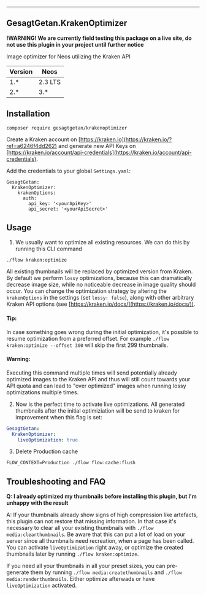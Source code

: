 ---------------------------
GesagtGetan.KrakenOptimizer
---------------------------

**!WARNING! We are currently field testing this package on a live site, do not use this plugin in your project until further notice**

Image optimizer for Neos utilizing the Kraken API

| Version | Neos     |
|---------|----------|
| 1.*     | 2.3 LTS  |
| 2.*     | 3.*      |

## Installation

```
composer require gesagtgetan/krakenoptimizer
```
                            
Create a Kraken account on [https://kraken.io](https://kraken.io/?ref=a6246f4dd262) and generate new API Keys on
[https://kraken.io/account/api-credentials](https://kraken.io/account/api-credentials).

Add the credentials to your global `Settings.yaml`:

```
GesagtGetan:
  KrakenOptimizer:
    krakenOptions:
      auth:
        api_key: '<yourApiKey>'
        api_secret: '<yourApiSecret>'
```
## Usage

1. We usually want to optimize all existing resources. We can do this by running this CLI command 
```
./flow kraken:optimize
```

All existing thumbnails will be replaced by optimized version from Kraken. By default we perform ``lossy`` optimizations,
because this can dramatically decrease image size, while no noticeable decrease in image quality should occur. You can
change the optimization strategy by altering the `krakenOptions` in the settings (set `lossy: false`), along with other
arbitrary Kraken API options (see [https://kraken.io/docs/](https://kraken.io/docs/)).

#### Tip:
In case something goes wrong during the initial optimization, it's possible to resume optimization from a preferred offset.
For example `./flow kraken:optimize --offset 300` will skip the first 299 thumbnails.    

#### Warning:
Executing this command multiple times will send potentially already optimized images to the Kraken API and thus will still
count towards your API quota and can lead to "over optimized" images when running lossy optimizations multiple times. 


2. Now is the perfect time to activate live optimizations. All generated thumbnails after the initial optimiziation
will be send to kraken for improvement when this flag is set:
```yaml
GesagtGetan:
  KrakenOptimizer:
    liveOptimization: true
```

3. Delete Production cache
```
FLOW_CONTEXT=Production ./flow flow:cache:flush
```

## Troubleshooting and FAQ
**Q: I already optimized my thumbnails before installing this plugin, but I'm unhappy with the result**

A: If your thumbnails already show signs of high compression like artefacts, this plugin can not restore that missing
information. In that case it's necessary to clear all your existing thumbnails with `./flow media:clearthumbnails`.
Be aware that this can put a lot of load on your server since all thumbnails need recreation, when a page has been called.
You can activate `liveOptimization` right away, or optimize the created thumbnails later by running `./flow kraken:optimize`.

If you need all your thumbnails in all your preset sizes, you can pre-generate them by running `./flow media:createthumbnails` and
`./flow media:renderthumbnails`. Either optimize afterwads or have `liveOptimization` activated.